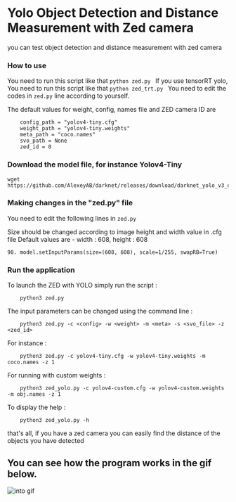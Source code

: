 # Yolo Object Detection and Distance Measurement with Zed camera

you can test object detection and distance measurement with zed camera


### How to use 
You need to run this script like that `python zed.py `
If you use tensorRT yolo, You need to run this script like that `python zed_trt.py `
You need to edit the codes in `zed.py` line according to yourself.

The default values for weight, config, names file and ZED camera ID are
~~~~~~~~~~~~
    config_path = "yolov4-tiny.cfg"
    weight_path = "yolov4-tiny.weights"
    meta_path = "coco.names"
    svo_path = None
    zed_id = 0
~~~~~~~~~~~~~~~~~~~~~~~~~~~~

### Download the model file, for instance Yolov4-Tiny
    wget https://github.com/AlexeyAB/darknet/releases/download/darknet_yolo_v3_optimal/yolov4.weights

### Making changes in the "zed.py" file
You need to edit the following lines in `zed.py` 

Size should be changed according to image height and width value in .cfg file
Default values are - width : 608, height : 608
~~~~~~
98. model.setInputParams(size=(608, 608), scale=1/255, swapRB=True)
~~~~~~~~~~~~~~~~~~~~
### Run the application
To launch the ZED with YOLO simply run the script :

        python3 zed.py

The input parameters can be changed using the command line :

        python3 zed.py -c <config> -w <weight> -m <meta> -s <svo_file> -z <zed_id>

For instance :

        python3 zed.py -c yolov4-tiny.cfg -w yolov4-tiny.weights -m coco.names -z 1
        
For running with custom weights :

        python3 zed_yolo.py -c yolov4-custom.cfg -w yolov4-custom.weights -m obj.names -z 1

To display the help :

        python3 zed_yolo.py -h
 
that's all, if you have a zed camera you can easily find the distance of the objects you have detected
## You can see how the program works in the gif below.

![into gif](https://github.com/MehmetOKUYAR/Zed_Yolo_distance_measurement/blob/master/intro.gif)

